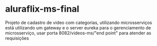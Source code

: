 # aluraflix-ms-final


Projeto de cadastro de video com categorias, utilizando microsserviços está utilizando um gateway e o server eureka para o gerenciamento de microsserviço, 
usar porta 8082/videos-ms/"end point"  para atender as requisições 
